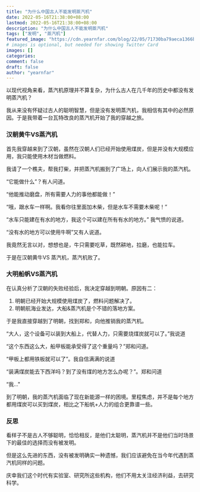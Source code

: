 ```yaml
---
title: "为什么中国古人不能发明蒸汽机"
date: 2022-05-16T21:38:00+08:00
lastmod: 2022-05-16T21:38:00+08:00
description: "为什么中国古人不能发明蒸汽机"
tags: ["发明", "蒸汽机"]
featured_image: "https://cdn.yearnfar.com/blog/22/05/71730ba79aeca1366bcc18cf497af4a1.jpeg"
# images is optional, but needed for showing Twitter Card
images: []
categories:
comment: false
draft: false
author: "yearnfar"
---
```


以现代视角来看，蒸汽机原理并不算复杂，为什么古人在几千年的历史中都没有发明蒸汽机？

我从来没有怀疑过古人的聪明智慧，但是没有发明蒸汽机，我相信有其中的必然原因。于是我带着一台瓦特改良的蒸汽机开始了我的穿越之旅。

### 汉朝黄牛VS蒸汽机

首先我穿越来到了汉朝，虽然在汉朝人们已经开始使用煤炭，但是并没有大规模应用，我只能使用木材当做燃料。

我请了一个樵夫，帮我打柴，并把蒸汽机搬到了广场上，向人们展示我的蒸汽机。

“它能做什么”？有人问道。

“他能推动磨盘，所有需要人力的事他都能做！”

“哦，跟水车一样啊。我看你往里面加木柴，但是水车不需要木柴呢！”

“水车只能建在有水的地方，我这个可以建在所有有水的地方。” 我气愤的说道。

“没有水的地方可以使用牛啊”又有人说道。

我竟然无言以对，想想也是，牛只需要吃草，既然耕地，拉磨，也能拉车。

于是在汉朝黄牛VS 蒸汽机，蒸汽机败了。

### 大明船帆VS蒸汽机

在认真分析了汉朝的失败经验后，我决定穿越到明朝。原因有二：

1. 明朝已经开始大规模使用煤炭了，燃料问题解决了。
2. 明朝航海业发达，大船&蒸汽机是个不错的落地方案。

于是我直接穿越到了明朝，找到郑和，向他推销我的蒸汽机。

“大人，这个设备可以装到大船上，代替人力，只需要烧煤炭就可以了。”我说道

“这个东西这么大，船甲板能承受得了这个重量吗？”郑和问道。

“甲板上都用铁板就可以了”。我自信满满的说道

“装满煤炭能去下西洋吗？到了没有煤的地方怎么办呢？”。郑和问道

“我..."

到了明朝，我的蒸汽机面临了现在新能源一样的困境。里程焦虑，并不是每个地方都用煤炭可以买到煤炭，相比之下船帆+人力的组合更靠谱一些。

### 反思

看样子不是古人不够聪明，恰恰相反，是他们太聪明，蒸汽机并不是他们当时场景下的最佳的选择而没有被发明。

但是这么先进的东西，没有被发明确实一种遗憾，我们应该避免在当今年代遇到蒸汽机同样的问题。

庆幸我们这个时代有实验室、研究所这些机构，他们不用太关注经济利益，去研究科学。

### 

